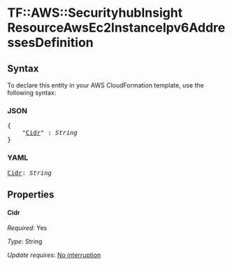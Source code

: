 # TF::AWS::SecurityhubInsight ResourceAwsEc2InstanceIpv6AddressesDefinition

## Syntax

To declare this entity in your AWS CloudFormation template, use the following syntax:

### JSON

<pre>
{
    "<a href="#cidr" title="Cidr">Cidr</a>" : <i>String</i>
}
</pre>

### YAML

<pre>
<a href="#cidr" title="Cidr">Cidr</a>: <i>String</i>
</pre>

## Properties

#### Cidr

_Required_: Yes

_Type_: String

_Update requires_: [No interruption](https://docs.aws.amazon.com/AWSCloudFormation/latest/UserGuide/using-cfn-updating-stacks-update-behaviors.html#update-no-interrupt)

